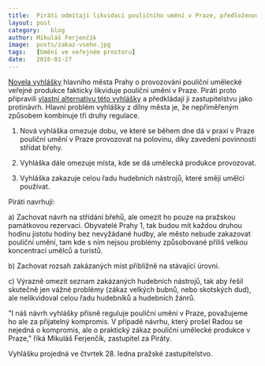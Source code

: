 ```yaml
---
title:	Piráti odmítají likvidaci pouličního umění v Praze, předloženou zastupitelstvu
layout:	post
category:	blog
author:	Mikuláš Ferjenčík
image:	posts/zakaz-vseho.jpg
tags:	[Umění ve veřejném prostoru]
date:	2016-01-27
---
```


[Novela vyhlášky](https://github.com/pirati-cz/KlubPraha/blob/master/materialy/busking/Navrh_vyhlasky_predlozeny_radou.pdf) hlavního města Prahy o provozování pouliční umělecké veřejné produkce fakticky likviduje pouliční umění v Praze. Piráti proto připravili [vlastní alternativu této vyhlášky](https://github.com/pirati-cz/KlubPraha/blob/master/materialy/busking/Vyhlaska_busking_pirati.pdf) a předkládají ji zastupitelstvu jako protinávrh. Hlavní problém vyhlášky z dílny města je, že nepřiměřeným způsobem kombinuje tři druhy regulace. 

1. Nová vyhláška omezuje dobu, ve které se během dne dá v praxi v Praze pouliční umění v Praze provozovat na polovinu, díky zavedení povinnosti střídat břehy. 

2. Vyhláška dále omezuje místa, kde se dá umělecká produkce provozovat. 

3. Vyhláška zakazuje celou řadu hudebních nástrojů, které smějí umělci používat. 

Piráti navrhují: 

a) Zachovat návrh na střídání břehů, ale omezit ho pouze na pražskou památkovou rezervaci. Obyvatelé Prahy 1, tak budou mít každou druhou hodinu jistotu hodiny bez nevyžádané hudby, ale město nebude zakazovat pouliční umění, tam kde s ním nejsou problémy způsobované příliš velkou koncentrací umělců a turistů. 

b) Zachovat rozsah zakázaných míst přibližně na stávající úrovni. 

c) Výrazně omezit seznam zakázaných hudebních nástrojů, tak aby řešil skutečně jen vážné problémy (zákaz velkých bubnů, nebo skotských dud), ale nelikvidoval celou řadu hudebníků a hudebních žánrů. 

"I náš návrh vyhlášky přísně reguluje pouliční umění v Praze, považujeme ho ale za přijatelný kompromis. V případě návrhu, který prošel Radou se nejedná o kompromis, ale o praktický zákaz pouliční umělecké produkce v Praze," říká Mikuláš Ferjenčík, zastupitel za Piráty. 

Vyhlášku projedná ve čtvrtek 28. ledna pražské zastupitelstvo. 


